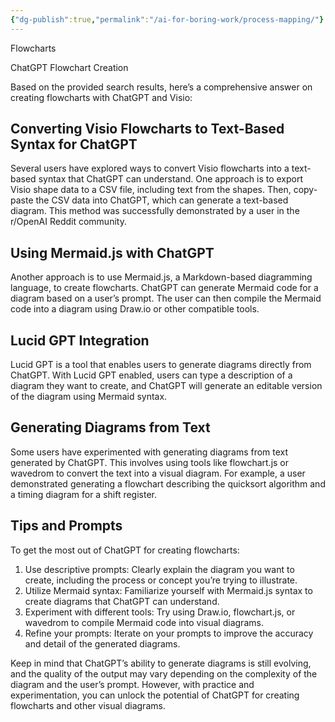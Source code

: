 ```yaml
---
{"dg-publish":true,"permalink":"/ai-for-boring-work/process-mapping/"}
---
```



Flowcharts

ChatGPT Flowchart Creation

Based on the provided search results, here’s a comprehensive answer on creating flowcharts with ChatGPT and Visio:

## Converting Visio Flowcharts to Text-Based Syntax for ChatGPT

Several users have explored ways to convert Visio flowcharts into a text-based syntax that ChatGPT can understand. One approach is to export Visio shape data to a CSV file, including text from the shapes. Then, copy-paste the CSV data into ChatGPT, which can generate a text-based diagram. This method was successfully demonstrated by a user in the r/OpenAI Reddit community.

## Using Mermaid.js with ChatGPT

Another approach is to use Mermaid.js, a Markdown-based diagramming language, to create flowcharts. ChatGPT can generate Mermaid code for a diagram based on a user’s prompt. The user can then compile the Mermaid code into a diagram using Draw.io or other compatible tools.

## Lucid GPT Integration

Lucid GPT is a tool that enables users to generate diagrams directly from ChatGPT. With Lucid GPT enabled, users can type a description of a diagram they want to create, and ChatGPT will generate an editable version of the diagram using Mermaid syntax.

## Generating Diagrams from Text

Some users have experimented with generating diagrams from text generated by ChatGPT. This involves using tools like flowchart.js or wavedrom to convert the text into a visual diagram. For example, a user demonstrated generating a flowchart describing the quicksort algorithm and a timing diagram for a shift register.

## Tips and Prompts

To get the most out of ChatGPT for creating flowcharts:

1. Use descriptive prompts: Clearly explain the diagram you want to create, including the process or concept you’re trying to illustrate.
2. Utilize Mermaid syntax: Familiarize yourself with Mermaid.js syntax to create diagrams that ChatGPT can understand.
3. Experiment with different tools: Try using Draw.io, flowchart.js, or wavedrom to compile Mermaid code into visual diagrams.
4. Refine your prompts: Iterate on your prompts to improve the accuracy and detail of the generated diagrams.

Keep in mind that ChatGPT’s ability to generate diagrams is still evolving, and the quality of the output may vary depending on the complexity of the diagram and the user’s prompt. However, with practice and experimentation, you can unlock the potential of ChatGPT for creating flowcharts and other visual diagrams.